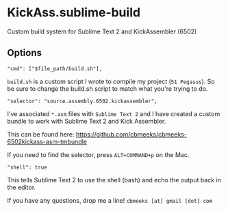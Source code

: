 KickAss.sublime-build
=====================

Custom build system for Sublime Text 2 and KickAssembler (6502)


## Options

    "cmd": ["$file_path/build.sh"],

`build.sh` is a custom script I wrote to compile my project (`51 Pegasus`). 
So be sure to change the build.sh script to match what you're trying to do.

    "selector": "source.assembly.6502.kickassembler",

I've associated `*.asm` files with `Sublime Text 2` and I have created
a custom bundle to work with Sublime Text 2 and Kick Assembler.

This can be found here:  https://github.com/cbmeeks/cbmeeks-6502kickass-asm-tmbundle

If you need to find the selector, press `ALT+COMMAND+p` on the Mac.

    "shell": true

This tells Sublime Text 2 to use the shell (bash) and echo the output back in the editor.

If you have any questions, drop me a line!  `cbmeeks [at] gmail [dot] com`
